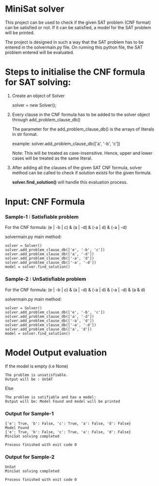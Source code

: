 # MiniSat solver

This project can be used to check if the given SAT problem (CNF format) can be satisfied or not. If it can be satisfied, a model for the SAT problem will be printed.

The project is designed in such a way that the SAT problem has to be entered in the solvermain.py file. On running this python file, the SAT problem entered will be evaluated.

# Steps to initialise the CNF formula for SAT solving:
1. Create an object of Solver

    solver = new Solver();
2. Every clause in the CNF formula has to be added to the solver object through add_problem_clause_db()

    The parameter for the add_problem_clause_db() is the arrays of literals in str format.
    
    example: solver.add_problem_clause_db(['a', '-b', 'c'])
    
    Note: This will be treated as case-insensitive. Hence, upper and lower cases will be treated as the same literal.
3. After adding all the clauses of the given SAT CNF formula, solver method can be called to check if solution exists for the given formula.

    **solver.find_solution()** will handle this evaluation process.

# Input: CNF Formula
  
  ### Sample-1 : Satisfiable problem
  
  For the CNF formula: (e | -b | c) & (a | -d) & (-a | d) & (-a | -d)
  
  solvermain.py main method:

    solver = Solver()
    solver.add_problem_clause_db(['e', '-b', 'c'])
    solver.add_problem_clause_db(['a', '-d'])
    solver.add_problem_clause_db(['-a', 'd'])
    solver.add_problem_clause_db(['-a', '-d'])
    model = solver.find_solution()
    
  ### Sample-2 : UnSatisfiable problem

  For the CNF formula: (e | -b | c) & (a | -d) & (-a | d) & (-a | -d) & (a & d)
  
  solvermain.py main method:
    
    solver = Solver()
    solver.add_problem_clause_db(['e', '-b', 'c'])  
    solver.add_problem_clause_db(['a', '-d'])
    solver.add_problem_clause_db(['-a', 'd'])
    solver.add_problem_clause_db(['-a', '-d'])
    solver.add_problem_clause_db(['a', 'd'])
    model = solver.find_solution()

# Model Output evaluation 

  If the model is empty (i.e None)

    The problem is unsatisfiable. 
    Output will be : UnSAT
  Else

    The problem is satifiable and has a model:
    Output will be: Model Found and model will be printed
    
  ### Output for Sample-1

    {'e': True, 'b': False, 'c': True, 'a': False, 'd': False}
    Model Found
    {'e': True, 'b': False, 'c': True, 'a': False, 'd': False}
    MiniSat solving completed

    Process finished with exit code 0
    
  ### Output for Sample-2
    
    UnSat
    MiniSat solving completed

    Process finished with exit code 0
